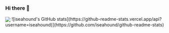 ### Hi there 👋

<img align="center" src="https://github-readme-stats.vercel.app/api/<CARD_TYPE>/?username=iseahound&theme=<THEME_NAME>" />
![iseahound's GitHub stats](https://github-readme-stats.vercel.app/api?username=iseahound)](https://github.com/iseahound/github-readme-stats)

<!--
**iseahound/iseahound** is a ✨ _special_ ✨ repository because its `README.md` (this file) appears on your GitHub profile.

Here are some ideas to get you started:

- 🔭 I’m currently working on ...
- 🌱 I’m currently learning ...
- 👯 I’m looking to collaborate on ...
- 🤔 I’m looking for help with ...
- 💬 Ask me about ...
- 📫 How to reach me: ...
- 😄 Pronouns: ...
- ⚡ Fun fact: ...
-->
